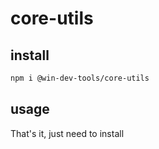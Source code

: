 # core-utils

## install
```sh
npm i @win-dev-tools/core-utils
```

## usage
That's it, just need to install
 
